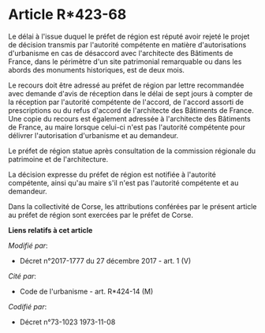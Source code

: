 # Article R*423-68

Le délai à l'issue duquel le préfet de région est réputé avoir rejeté le projet de décision transmis par l'autorité
compétente en matière d'autorisations d'urbanisme en cas de désaccord avec l'architecte des Bâtiments de France, dans le
périmètre d'un site patrimonial remarquable ou dans les abords des monuments historiques, est de deux mois. 

Le recours doit être adressé au préfet de région par lettre recommandée avec demande d'avis de réception dans le délai de
sept jours à compter de la réception par l'autorité compétente de l'accord, de l'accord assorti de prescriptions ou du refus
d'accord de l'architecte des Bâtiments de France. Une copie du recours est également adressée à l'architecte des Bâtiments de
France, au maire lorsque celui-ci n'est pas l'autorité compétente pour délivrer l'autorisation d'urbanisme et au demandeur. 

Le préfet de région statue après consultation de la commission régionale du patrimoine et de l'architecture. 

La décision expresse du préfet de région est notifiée à l'autorité compétente, ainsi qu'au maire s'il n'est pas l'autorité
compétente et au demandeur. 

Dans la   collectivité de Corse, les attributions conférées par le présent article au préfet de région sont exercées par le
préfet de Corse.

**Liens relatifs à cet article**

_Modifié par_:

  - Décret n°2017-1777 du 27 décembre 2017 - art. 1 (V)

_Cité par_:

  - Code de l'urbanisme - art. R*424-14 (M)

_Codifié par_:

  - Décret n°73-1023 1973-11-08
